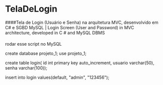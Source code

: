# TelaDeLogin
####Tela de Login (Usuário e Senha) na arquitetura MVC, desenvolvido em C# e SGBD MySQL | Login Screen (User and Password) in MVC architecture, developed in C # and MySQL DBMS
####
rodar esse script no MySQL

create database projeto_1;
use projeto_1;
 
create table login(
id int primary key auto_increment,
usuario varchar(50),
senha varchar(100));
 
insert into login values(default, "admin", "123456");
